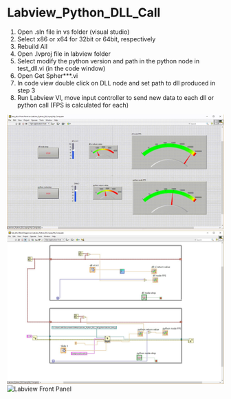 # Labview_Python_DLL_Call

1. Open .sln file in vs folder (visual studio)
2. Select x86 or x64 for 32bit or 64bit, respectively
3. Rebuild All
4. Open .lvproj file in labview folder
5. Select modify the python version and path in the python node in test_dll.vi (in the code window)
6. Open Get Spher***.vi 
7. In code view double click on DLL node and set path to dll produced in step 3
8. Run Labview VI, move input controller to send new data to each dll or python call (FPS is calculated for each)

![Labview Front Panel](/labview/images/front_panel.gif)
![Labview Front Panel](/labview/images/G_Code.jpg)
![Labview Front Panel](/Tutorial.gif)